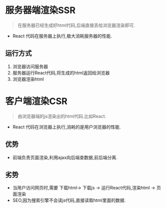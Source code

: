 # 服务器端渲染SSR
> 在服务器已经生成好html代码,后端直接丢给浏览器渲染即可.
* React 代码在服务器上执行,极大消耗服务器的性能.
## 运行方式
1. 浏览器访问服务器
2. 服务器运行React代码,将生成的html返回给浏览器
3. 浏览器渲染html

# 客户端渲染CSR
> 由浏览器端的js渲染出的html代码.比如React.
* React 代码在浏览器上执行,消耗的是用户浏览器的性能.
## 优势
* 前端负责页面渲染,利用ajax向后端查数据,前后端分离.
## 劣势
* 当用户访问网页时,需要 下载html-> 下载js -> 运行React代码,渲染html -> 页面渲染
* SEO,因为搜索引擎不会读js代码,直接读取html里面的数据.